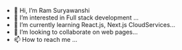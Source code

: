- 👋 Hi, I’m Ram Suryawanshi
- 👀 I’m interested in Full stack development ...
- 🌱 I’m currently learning  React.js, Next.js CloudServices...
- 💞️ I’m looking to collaborate on  web pages...
- 📫 How to reach me ...

<!---
Suryawanshiram/Suryawanshiram is a ✨ special ✨ repository because its `README.md` (this file) appears on your GitHub profile.
You can click the Preview link to take a look at your changes.
--->
